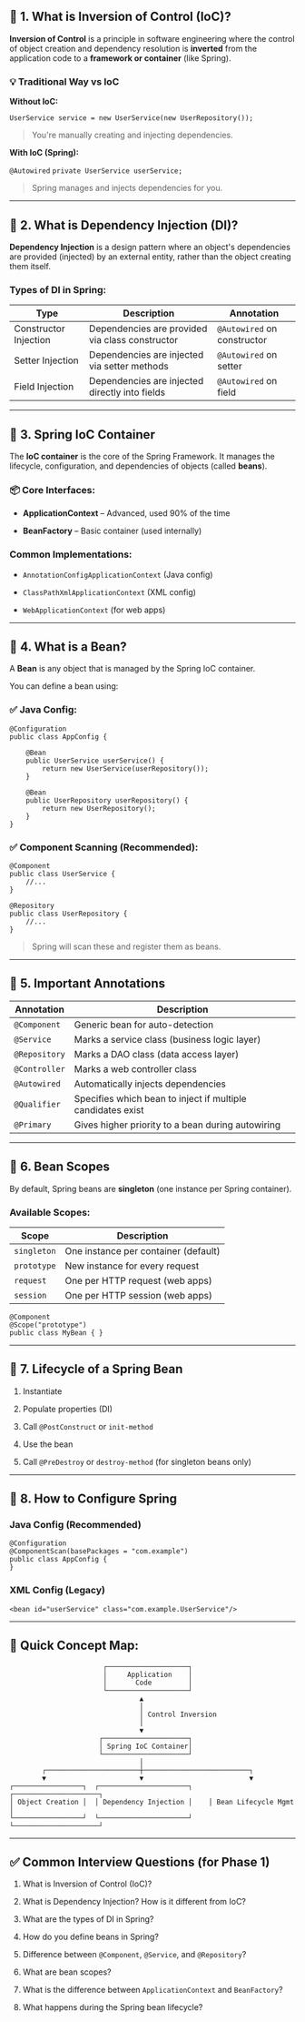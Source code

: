 ## 🔹 1. What is Inversion of Control (IoC)?

**Inversion of Control** is a principle in software engineering where the control of object creation and dependency resolution is **inverted** from the application code to a **framework or container** (like Spring).

### 💡 Traditional Way vs IoC

**Without IoC:**

`UserService service = new UserService(new UserRepository());`

> You're manually creating and injecting dependencies.

**With IoC (Spring):**

`@Autowired`
`private UserService userService;`

> Spring manages and injects dependencies for you.

---

## 🔹 2. What is Dependency Injection (DI)?

**Dependency Injection** is a design pattern where an object's dependencies are provided (injected) by an external entity, rather than the object creating them itself.

### Types of DI in Spring:

|Type|Description|Annotation|
|---|---|---|
|Constructor Injection|Dependencies are provided via class constructor|`@Autowired` on constructor|
|Setter Injection|Dependencies are injected via setter methods|`@Autowired` on setter|
|Field Injection|Dependencies are injected directly into fields|`@Autowired` on field|

---

## 🔹 3. Spring IoC Container

The **IoC container** is the core of the Spring Framework. It manages the lifecycle, configuration, and dependencies of objects (called **beans**).

### 📦 Core Interfaces:

- **ApplicationContext** – Advanced, used 90% of the time
    
- **BeanFactory** – Basic container (used internally)
    

### Common Implementations:

- `AnnotationConfigApplicationContext` (Java config)
    
- `ClassPathXmlApplicationContext` (XML config)
    
- `WebApplicationContext` (for web apps)
    

---

## 🔹 4. What is a Bean?

A **Bean** is any object that is managed by the Spring IoC container.

You can define a bean using:

### ✅ Java Config:

```
@Configuration
public class AppConfig {

    @Bean
    public UserService userService() {
        return new UserService(userRepository());
    }

    @Bean
    public UserRepository userRepository() {
        return new UserRepository();
    }
}

```

### ✅ Component Scanning (Recommended):

```
@Component
public class UserService {
    //...
}

@Repository
public class UserRepository {
    //...
}
```

> Spring will scan these and register them as beans.

---

## 🔹 5. Important Annotations

|Annotation|Description|
|---|---|
|`@Component`|Generic bean for auto-detection|
|`@Service`|Marks a service class (business logic layer)|
|`@Repository`|Marks a DAO class (data access layer)|
|`@Controller`|Marks a web controller class|
|`@Autowired`|Automatically injects dependencies|
|`@Qualifier`|Specifies which bean to inject if multiple candidates exist|
|`@Primary`|Gives higher priority to a bean during autowiring|

---

## 🔹 6. Bean Scopes

By default, Spring beans are **singleton** (one instance per Spring container).

### Available Scopes:

|Scope|Description|
|---|---|
|`singleton`|One instance per container (default)|
|`prototype`|New instance for every request|
|`request`|One per HTTP request (web apps)|
|`session`|One per HTTP session (web apps)|

```
@Component
@Scope("prototype")
public class MyBean { }
```

---

## 🔹 7. Lifecycle of a Spring Bean

1. Instantiate
    
2. Populate properties (DI)
    
3. Call `@PostConstruct` or `init-method`
    
4. Use the bean
    
5. Call `@PreDestroy` or `destroy-method` (for singleton beans only)
    

---

## 🔹 8. How to Configure Spring

### Java Config (Recommended)

```
@Configuration
@ComponentScan(basePackages = "com.example")
public class AppConfig {
}
```

### XML Config (Legacy)

`<bean id="userService" class="com.example.UserService"/>`

---

## 🧠 Quick Concept Map:
```
                       ┌────────────────────┐
                       │     Application    │
                       │       Code         │
                       └────────────────────┘
                                ▲
                                │
                                │ Control Inversion
                                │
                                ▼
                      ┌─────────────────────┐
                      │ Spring IoC Container│
                      └─────────────────────┘
                                │
        ┌───────────────────────┼──────────────────────────┐
        ▼                       ▼                          ▼
┌─────────────────┐  ┌──────────────────────┐    ┌─────────────────────┐
│ Object Creation │  │ Dependency Injection │    │ Bean Lifecycle Mgmt │
└─────────────────┘  └──────────────────────┘    └─────────────────────┘
```
---

## ✅ Common Interview Questions (for Phase 1)

1. What is Inversion of Control (IoC)?
    
2. What is Dependency Injection? How is it different from IoC?
    
3. What are the types of DI in Spring?
    
4. How do you define beans in Spring?
    
5. Difference between `@Component`, `@Service`, and `@Repository`?
    
6. What are bean scopes?
    
7. What is the difference between `ApplicationContext` and `BeanFactory`?
    
8. What happens during the Spring bean lifecycle?